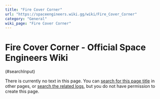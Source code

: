 ```yaml
---
title: "Fire Cover Corner"
url: "https://spaceengineers.wiki.gg/wiki/Fire_Cover_Corner"
category: "General"
wiki_page: "Fire Cover Corner"
---
```


# Fire Cover Corner - Official Space Engineers Wiki

(#searchInput)

There is currently no text in this page. You can [search for this page title](https://spaceengineers.wiki.gg/wiki/Special:Search/Fire_Cover_Corner "Special:Search/Fire Cover Corner") in other pages, or [search the related logs](https://spaceengineers.wiki.gg/wiki/Special:Log?page=Fire_Cover_Corner), but you do not have permission to create this page.